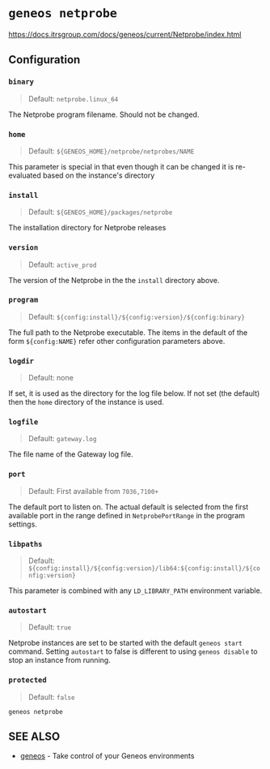# `geneos netprobe`

<https://docs.itrsgroup.com/docs/geneos/current/Netprobe/index.html>

## Configuration

### `binary`

> Default: `netprobe.linux_64`

The Netprobe program filename. Should not be changed.

### `home`

> Default: `${GENEOS_HOME}/netprobe/netprobes/NAME`  

This parameter is special in that even though it can be changed it is re-evaluated based on the instance's directory

### `install`

> Default: `${GENEOS_HOME}/packages/netprobe`
    
The installation directory for Netprobe releases

### `version`

> Default: `active_prod`

The version of the Netprobe in the the `install` directory above. 

### `program`

> Default: `${config:install}/${config:version}/${config:binary}`

The full path to the Netprobe executable. The items in the default of the form `${config:NAME}` refer other configuration parameters above.

### `logdir`

> Default: none

If set, it is used as the directory for the log file below. If not set (the default) then the `home` directory of the instance is used.

### `logfile`

> Default: `gateway.log`

The file name of the Gateway log file.

### `port`

> Default: First available from `7036,7100+`

The default port to listen on. The actual default is selected from the first available port in the range defined in `NetprobePortRange` in the program settings.

### `libpaths`

> Default: `${config:install}/${config:version}/lib64:${config:install}/${config:version}`

This parameter is combined with any `LD_LIBRARY_PATH` environment variable.

### `autostart`

> Default: `true`

Netprobe instances are set to be started with the default `geneos start` command. Setting `autostart` to false is different to using `geneos disable` to stop an instance from running.

### `protected`

> Default: `false`

```text
geneos netprobe
```

## SEE ALSO

* [geneos](geneos.md)	 - Take control of your Geneos environments
